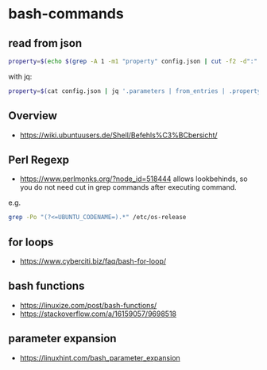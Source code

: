 # bash-commands

## read from json
```bash
property=$(echo $(grep -A 1 -m1 "property" config.json | cut -f2 -d":" | tail -1 | sed 's/[,"]//g'))
```

with jq:
```bash
property=$(cat config.json | jq '.parameters | from_entries | .property')
```

## Overview
- https://wiki.ubuntuusers.de/Shell/Befehls%C3%BCbersicht/

## Perl Regexp
- https://www.perlmonks.org/?node_id=518444
allows lookbehinds, so you do not need cut in grep commands after executing command.

e.g.
```bash
grep -Po "(?<=UBUNTU_CODENAME=).*" /etc/os-release
```

## for loops
- https://www.cyberciti.biz/faq/bash-for-loop/

## bash functions
- https://linuxize.com/post/bash-functions/
- https://stackoverflow.com/a/16159057/9698518

## parameter expansion
- https://linuxhint.com/bash_parameter_expansion
